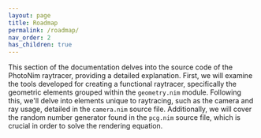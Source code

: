 ```yaml
---
layout: page
title: Roadmap
permalink: /roadmap/
nav_order: 2
has_children: true
---
```


This section of the documentation delves into the source code of the PhotoNim raytracer, providing a detailed explanation.
First, we will examine the tools developed for creating a functional raytracer, specifically the geometric elements grouped within the ```geometry.nim``` module. 
Following this, we'll delve into elements unique to raytracing, such as the camera and ray usage, detailed in the ```camera.nim``` source file.
Additionally, we will cover the random number generator found in the ```pcg.nim``` source file, which is crucial in order to solve the rendering equation.
